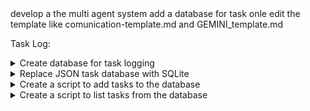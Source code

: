 <goal>
develop a the multi agent system add a database for task onle edit the template like comunication-template.md and GEMINI_template.md
</goal>

Task Log:

<details>
<summary>Create database for task logging</summary>

**Agent:** Agent 1
**Timestamp:** 2025-07-14
**Description:** Create a database to store and manage tasks for the multi-agent system.
**Status:** Done

</details>
<details>
<summary>Replace JSON task database with SQLite</summary>

**Agent:** Agent 1
**Timestamp:** 2025-07-14
**Description:** Replace the `tasks.json` file with a more robust SQLite database for task management.
**Status:** Done

</details>
<details>
<summary>Create a script to add tasks to the database</summary>

**Agent:** Agent 1
**Timestamp:** 2025-07-14
**Description:** Create a python script to add tasks to the SQLite database.
**Status:** Done

</details>
<details>
<summary>Create a script to list tasks from the database</summary>

**Agent:** Agent 1
**Timestamp:** 2025-07-14
**Description:** Create a python script to list tasks from the SQLite database.
**Status:** In Progress

</details>